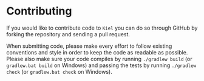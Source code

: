 Contributing
============

If you would like to contribute code to `Kiel` you can do so through GitHub by
forking the repository and sending a pull request.

When submitting code, please make every effort to follow existing conventions
and style in order to keep the code as readable as possible. Please also make
sure your code compiles by running `./gradlew build` (or `gradlew.bat build` on Windows)
and passing the tests by running `./gradlew check` (or `gradlew.bat check` on Windows).